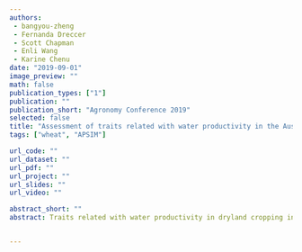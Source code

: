 ```yaml
---
authors: 
 - bangyou-zheng
 - Fernanda Dreccer
 - Scott Chapman
 - Enli Wang
 - Karine Chenu
date: "2019-09-01"
image_preview: ""
math: false
publication_types: ["1"]
publication: ""
publication_short: "Agronomy Conference 2019"
selected: false
title: "Assessment of traits related with water productivity in the Australian wheatbelt using an improved version of the APSIM-Wheat model."
tags: ["wheat", "APSIM"]

url_code: ""
url_dataset: ""
url_pdf: ""
url_project: ""
url_slides: ""
url_video: ""

abstract_short: ""
abstract: Traits related with water productivity in dryland cropping interact in multiple ways to influence final grain yield. The APSIM-Wheat model has proved useful to address how to best combine traits for region-specific and management-specific adaptation of new genotypes. However, the model requires further effort to accurately simulate important traits associated with enhanced water productivity, especially during the vegetative stage. Field experiments were conducted in 2015 and 2016 to assess variation and covariation in traits related to canopy development, e.g. tillering and leaf area development. An improved wheat model has been developed with, in particular, distinction of between the different tillers and their characteristics (e.g. leaf size and life span) by using the plant model framework (PMF) in APSIM Next Generation. The new model allows more accurate predictions of major traits related to canopy development (e.g. tiller number and leaf area index) during the growing season. The improved wheat model was evaluated in different environments and can be used to evaluate genotypic variations in traits related to water productivity. 


---
```

